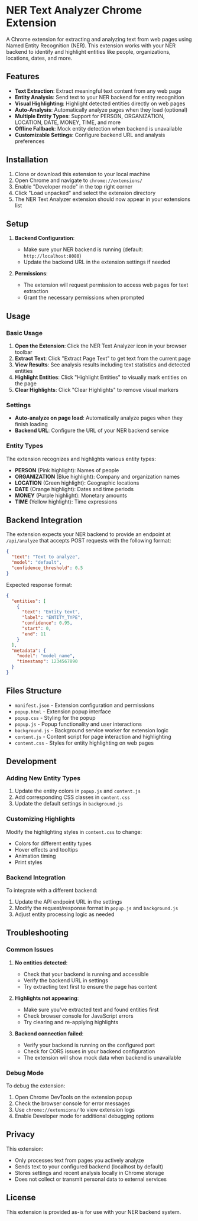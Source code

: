 # NER Text Analyzer Chrome Extension

A Chrome extension for extracting and analyzing text from web pages using Named Entity Recognition (NER). This extension works with your NER backend to identify and highlight entities like people, organizations, locations, dates, and more.

## Features

- **Text Extraction**: Extract meaningful text content from any web page
- **Entity Analysis**: Send text to your NER backend for entity recognition
- **Visual Highlighting**: Highlight detected entities directly on web pages
- **Auto-Analysis**: Automatically analyze pages when they load (optional)
- **Multiple Entity Types**: Support for PERSON, ORGANIZATION, LOCATION, DATE, MONEY, TIME, and more
- **Offline Fallback**: Mock entity detection when backend is unavailable
- **Customizable Settings**: Configure backend URL and analysis preferences

## Installation

1. Clone or download this extension to your local machine
2. Open Chrome and navigate to `chrome://extensions/`
3. Enable "Developer mode" in the top right corner
4. Click "Load unpacked" and select the extension directory
5. The NER Text Analyzer extension should now appear in your extensions list

## Setup

1. **Backend Configuration**: 
   - Make sure your NER backend is running (default: `http://localhost:8080`)
   - Update the backend URL in the extension settings if needed

2. **Permissions**: 
   - The extension will request permission to access web pages for text extraction
   - Grant the necessary permissions when prompted

## Usage

### Basic Usage

1. **Open the Extension**: Click the NER Text Analyzer icon in your browser toolbar
2. **Extract Text**: Click "Extract Page Text" to get text from the current page
3. **View Results**: See analysis results including text statistics and detected entities
4. **Highlight Entities**: Click "Highlight Entities" to visually mark entities on the page
5. **Clear Highlights**: Click "Clear Highlights" to remove visual markers

### Settings

- **Auto-analyze on page load**: Automatically analyze pages when they finish loading
- **Backend URL**: Configure the URL of your NER backend service

### Entity Types

The extension recognizes and highlights various entity types:

- **PERSON** (Pink highlight): Names of people
- **ORGANIZATION** (Blue highlight): Company and organization names  
- **LOCATION** (Green highlight): Geographic locations
- **DATE** (Orange highlight): Dates and time periods
- **MONEY** (Purple highlight): Monetary amounts
- **TIME** (Yellow highlight): Time expressions

## Backend Integration

The extension expects your NER backend to provide an endpoint at `/api/analyze` that accepts POST requests with the following format:

```json
{
  "text": "Text to analyze",
  "model": "default",
  "confidence_threshold": 0.5
}
```

Expected response format:

```json
{
  "entities": [
    {
      "text": "Entity text",
      "label": "ENTITY_TYPE",
      "confidence": 0.95,
      "start": 0,
      "end": 11
    }
  ],
  "metadata": {
    "model": "model_name",
    "timestamp": 1234567890
  }
}
```

## Files Structure

- `manifest.json` - Extension configuration and permissions
- `popup.html` - Extension popup interface
- `popup.css` - Styling for the popup
- `popup.js` - Popup functionality and user interactions
- `background.js` - Background service worker for extension logic
- `content.js` - Content script for page interaction and highlighting
- `content.css` - Styles for entity highlighting on web pages

## Development

### Adding New Entity Types

1. Update the entity colors in `popup.js` and `content.js`
2. Add corresponding CSS classes in `content.css`
3. Update the default settings in `background.js`

### Customizing Highlights

Modify the highlighting styles in `content.css` to change:
- Colors for different entity types
- Hover effects and tooltips
- Animation timing
- Print styles

### Backend Integration

To integrate with a different backend:

1. Update the API endpoint URL in the settings
2. Modify the request/response format in `popup.js` and `background.js`
3. Adjust entity processing logic as needed

## Troubleshooting

### Common Issues

1. **No entities detected**: 
   - Check that your backend is running and accessible
   - Verify the backend URL in settings
   - Try extracting text first to ensure the page has content

2. **Highlights not appearing**:
   - Make sure you've extracted text and found entities first
   - Check browser console for JavaScript errors
   - Try clearing and re-applying highlights

3. **Backend connection failed**:
   - Verify your backend is running on the configured port
   - Check for CORS issues in your backend configuration
   - The extension will show mock data when backend is unavailable

### Debug Mode

To debug the extension:

1. Open Chrome DevTools on the extension popup
2. Check the browser console for error messages
3. Use `chrome://extensions/` to view extension logs
4. Enable Developer mode for additional debugging options

## Privacy

This extension:
- Only processes text from pages you actively analyze
- Sends text to your configured backend (localhost by default)
- Stores settings and recent analysis locally in Chrome storage
- Does not collect or transmit personal data to external services

## License

This extension is provided as-is for use with your NER backend system. 